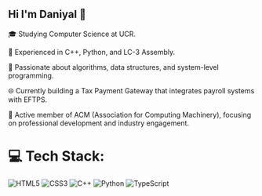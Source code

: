 ## Hi I'm Daniyal 👋

🎓 Studying Computer Science at UCR.

🔨 Experienced in C++, Python, and LC-3 Assembly.

🧩 Passionate about algorithms, data structures, and system-level programming.

🌐 Currently building a Tax Payment Gateway that integrates payroll systems with EFTPS.

🤝 Active member of ACM (Association for Computing Machinery), focusing on professional development and industry engagement.


# 💻 Tech Stack:
![HTML5](https://img.shields.io/badge/html5-%23E34F26.svg?style=for-the-badge&logo=html5&logoColor=white) ![CSS3](https://img.shields.io/badge/css3-%231572B6.svg?style=for-the-badge&logo=css3&logoColor=white) ![C++](https://img.shields.io/badge/c++-%2300599C.svg?style=for-the-badge&logo=c%2B%2B&logoColor=white) ![Python](https://img.shields.io/badge/python-3670A0?style=for-the-badge&logo=python&logoColor=ffdd54) ![TypeScript](https://img.shields.io/badge/typescript-%23007ACC.svg?style=for-the-badge&logo=typescript&logoColor=white)
